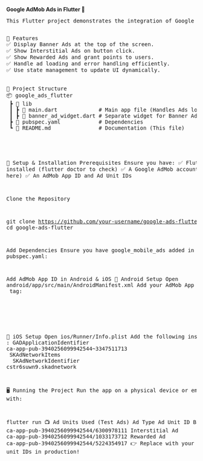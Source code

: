 **Google AdMob Ads in Flutter 🚀**

<pre>This Flutter project demonstrates the integration of Google AdMob ads, including Banner Ads, Interstitial Ads, and Rewarded Ads.

<pre>📌 Features
✅ Display Banner Ads at the top of the screen.
✅ Show Interstitial Ads on button click.
✅ Show Rewarded Ads and grant points to users.
✅ Handle ad loading and error handling efficiently.
✅ Use state management to update UI dynamically.


📂 Project Structure
📦 google_ads_flutter
 ┣ 📂 lib
 ┃ ┣ 📜 main.dart             # Main app file (Handles Ads logic)
 ┃ ┣ 📜 banner_ad_widget.dart # Separate widget for Banner Ads
 ┣ 📜 pubspec.yaml            # Dependencies
 ┗ 📜 README.md               # Documentation (This file)
 
</pre>
📲 Setup & Installation
Prerequisites
Ensure you have:
✅ Flutter installed (flutter doctor to check)
✅ A Google AdMob account (Sign up here)
✅ An AdMob App ID and Ad Unit IDs

Clone the Repository

git clone https://github.com/your-username/google-ads-flutter.git
cd google-ads-flutter


Add Dependencies
Ensure you have google_mobile_ads added in pubspec.yaml:

Add AdMob App ID in Android & iOS
🔹 Android Setup
Open android/app/src/main/AndroidManifest.xml
Add your AdMob App ID inside <application> tag:

<meta-data
    android:name="com.google.android.gms.ads.APPLICATION_ID"
    android:value="ca-app-pub-3940256099942544~3347511713"/> <!-- Replace with your AdMob App ID -->

🔹 iOS Setup
Open ios/Runner/Info.plist
Add the following inside <dict>:
<key>GADApplicationIdentifier</key>
<string>ca-app-pub-3940256099942544~3347511713</string> <!-- Replace with your AdMob App ID -->
<key>SKAdNetworkItems</key>
<array>
    <dict>
        <key>SKAdNetworkIdentifier</key>
        <string>cstr6suwn9.skadnetwork</string>
    </dict>
</array>


🖥️ Running the Project
Run the app on a physical device or emulator with:

flutter run
📺 Ad Units Used (Test Ads)
Ad Type    Ad Unit ID
Banner Ad    ca-app-pub-3940256099942544/6300978111
Interstitial Ad    ca-app-pub-3940256099942544/1033173712
Rewarded Ad    ca-app-pub-3940256099942544/5224354917
👉 Replace with your own AdMob ad unit IDs in production!


